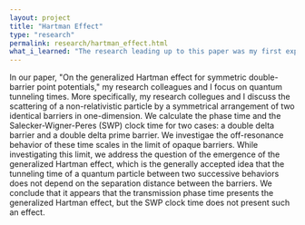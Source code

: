 ```yaml
---
layout: project
title: "Hartman Effect"
type: "research"
permalink: research/hartman_effect.html
what_i_learned: "The research leading up to this paper was my first exposure to in-depth quantum physics and quantum tunneling times research. I participated in this research as part of the NASA Space Grant the summer after my freshman year of college. While researching quantum tunneling times, I learned about mathematical theoretical physics, how quantum tunneling works, and more specifically, how to calculate two different types of quantum tunneling times for symmetric double-barrier point potentials. I also learned about the Hartman effect and in which cases it is present."
---
```

In our paper, "On the generalized Hartman effect for symmetric double-barrier point potentials," my research colleagues and I focus on quantum tunneling times. More specifically, my research collegues and I discuss the scattering of a non-relativistic particle by a symmetrical arrangement of two identical barriers in one-dimension. We calculate the phase time and the Salecker-Wigner-Peres (SWP) clock time for two cases: a double delta barrier and a double delta prime barrier. We investigae the off-resonance behavior of these time scales in the limit of opaque barriers. While investigating this limit, we address the question of the emergence of the generalized Hartman effect, which is the generally accepted idea that the tunneling time of a quantum particle between two successive behaviors does not depend on the separation distance between the barriers. We conclude that it appears that the transmission phase time presents the generalized Hartman effect, but the SWP clock time does not present such an effect.